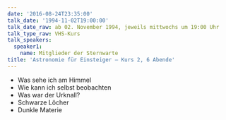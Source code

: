 ```yaml
---
date: '2016-08-24T23:35:00'
talk_date: '1994-11-02T19:00:00'
talk_date_raw: ab 02. November 1994, jeweils mittwochs um 19:00 Uhr
talk_type_raw: VHS-Kurs
talk_speakers:
  speaker1:
    name: Mitglieder der Sternwarte
title: 'Astronomie für Einsteiger – Kurs 2, 6 Abende'
---
```

  - Was sehe ich am Himmel
  - Wie kann ich selbst beobachten 
  - Was war der Urknall?
  - Schwarze Löcher
  - Dunkle Materie